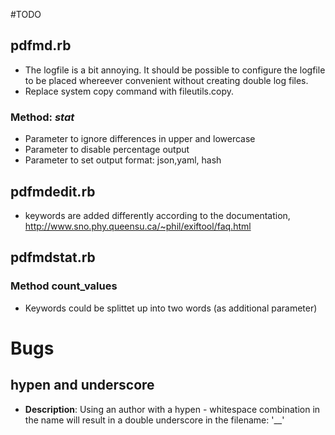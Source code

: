 #TODO

## pdfmd.rb
* The logfile is a bit annoying. It should be possible to configure the logfile to be placed whereever convenient without creating double log files.
* Replace system copy command with fileutils.copy.

### Method: _stat_
* Parameter to ignore differences in upper and lowercase
* Parameter to disable percentage output
* Parameter to set output format: json,yaml, hash

## pdfmdedit.rb

* keywords are added differently according to the documentation, http://www.sno.phy.queensu.ca/~phil/exiftool/faq.html

## pdfmdstat.rb

### Method count_values

* Keywords could be splittet up into two words (as additional parameter)

# Bugs
## hypen and underscore
* **Description**: Using an author with a hypen - whitespace combination in the name will result in a double underscore in the filename: '__'

